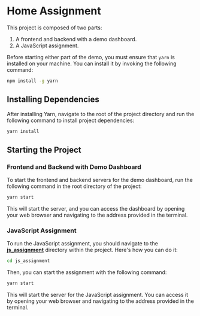 # Home Assignment

This project is composed of two parts:

1. A frontend and backend with a demo dashboard.
2. A JavaScript assignment.

Before starting either part of the demo, you must ensure that `yarn` is installed on your machine. You can install it by invoking the following command:

```bash
npm install -g yarn
```

## Installing Dependencies
After installing Yarn, navigate to the root of the project directory and run the following command to install project dependencies:

```bash
yarn install
```

## Starting the Project
### Frontend and Backend with Demo Dashboard

To start the frontend and backend servers for the demo dashboard, run the following command in the root directory of the project:
```bash
yarn start
```

This will start the server, and you can access the dashboard by opening your web browser and navigating to the address provided in the terminal.

### JavaScript Assignment
To run the JavaScript assignment, you should navigate to the <b><u>js_assignment</u></b> directory within the project. Here's how you can do it:

```bash
cd js_assignment
```
Then, you can start the assignment with the following command:

```bash
yarn start
```

This will start the server for the JavaScript assignment. You can access it by opening your web browser and navigating to the address provided in the terminal.
